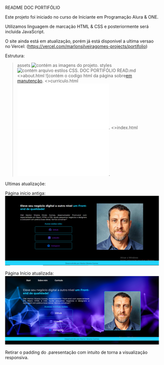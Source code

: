 README DOC PORTIFÓLIO

Este projeto foi iniciado no curso de Iniciante em Programação Alura & ONE.

Utilizamos linguagem de marcação HTML & CSS e posteriormente será incluida JavaScript.

O site ainda está em atualização, porém já está disponivel a ultima versao no Vercel: (https://vercel.com/marlonsilveiragomes-projects/portifolio)

Estrutura:

>assets ![contém as imagens do projeto](assets).
>styles ![contém arquivo estilos CSS](styles).
>DOC PORTIFÓLIO READ.md
<>about.html ![contém o codigo html da página sobre[em manutenção](about.html).
<>curriculo.html ![contém o código html da página curriculo](curriculo.html).
<>index.html ![contém o código html da página principal, início](index.html).


Ultimas atualizaçõe:

Página início antiga:  ![imagem página antiga](assets/backFotoAntiga.png)

Página Início atualizada: ![imagem página antiga](assets/atualizacaoBackFoto.png)

Retirar o padding do .paresentação com intuito de torna a visualização responsiva.











